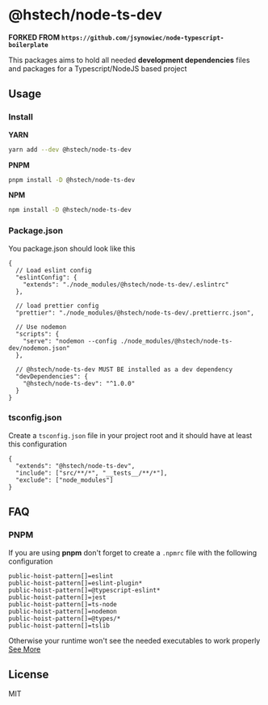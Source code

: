# @hstech/node-ts-dev

**FORKED FROM `https://github.com/jsynowiec/node-typescript-boilerplate`**

This packages aims to hold all needed **development dependencies** files and packages for a Typescript/NodeJS based project

## Usage

### Install

**YARN**

```bash
yarn add --dev @hstech/node-ts-dev
```

**PNPM**

```bash
pnpm install -D @hstech/node-ts-dev
```

**NPM**

```bash
npm install -D @hstech/node-ts-dev
```

### Package.json

You package.json should look like this

```jsonc
{
  // Load eslint config
  "eslintConfig": {
    "extends": "./node_modules/@hstech/node-ts-dev/.eslintrc"
  },

  // load prettier config
  "prettier": "./node_modules/@hstech/node-ts-dev/.prettierrc.json",

  // Use nodemon
  "scripts": {
    "serve": "nodemon --config ./node_modules/@hstech/node-ts-dev/nodemon.json"
  },

  // @hstech/node-ts-dev MUST BE installed as a dev dependency
  "devDependencies": {
    "@hstech/node-ts-dev": "^1.0.0"
  }
}
```

### tsconfig.json

Create a `tsconfig.json` file in your project root and it should have at least this configuration

```jsonc
{
  "extends": "@hstech/node-ts-dev",
  "include": ["src/**/*", "__tests__/**/*"],
  "exclude": ["node_modules"]
}
```

## FAQ

### PNPM

If you are using **pnpm** don't forget to create a `.npmrc` file with the following configuration

```
public-hoist-pattern[]=eslint
public-hoist-pattern[]=eslint-plugin*
public-hoist-pattern[]=@typescript-eslint*
public-hoist-pattern[]=jest
public-hoist-pattern[]=ts-node
public-hoist-pattern[]=nodemon
public-hoist-pattern[]=@types/*
public-hoist-pattern[]=tslib
```

Otherwise your runtime won't see the needed executables to work properly [See More](https://pnpm.io/npmrc#public-hoist-pattern)

## License

MIT
